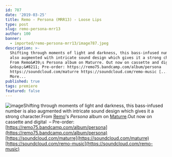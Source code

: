 ```yaml
---
id: 787
date: '2019-03-25'
title: Remo - Persona (MRR13) - Loose Lips
type: post
slug: remo-persona-mrr13
author: 100
banner:
  - imported/remo-persona-mrr13/image787.jpeg
description: >-
  Shifting through moments of light and darkness, this bass-infused number is
  also augmented with intricate sound design which gives it a strong character.
  From Remo&#39;s Persona album on Maturre. Out now on cassette and digital
  &nbsp;&#8211; Pre-order: https://remo75.bandcamp.com/album/persona
  https://soundcloud.com/maturre https://soundcloud.com/remo-music [...]Read
  More...
published: true
tags: premiere
featured: false
---
```

![image](../imported/remo-persona-mrr13/image787.jpeg)Shifting through moments of light and darkness, this bass-infused number is also augmented with intricate sound design which gives it a strong character.From [Remo](https://www.discogs.com/artist/366422-Remo)'s _Persona_ album on [Maturre](https://www.residentadvisor.net/record-label.aspx?id=15337).Out now on cassette and digital  – Pre-order: [](https://remo75.bandcamp.com/album/persona)[https://remo75.bandcamp.com/album/persona](https://remo75.bandcamp.com/album/persona)[https://soundcloud.com/maturre](https://soundcloud.com/maturre)[https://soundcloud.com/remo-music](https://soundcloud.com/remo-music)